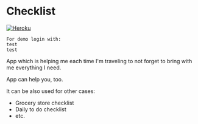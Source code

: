 # Checklist

[![Heroku](https://img.shields.io/badge/heroku-deployed-green.svg)](https://just-check-me.herokuapp.com/)

```
For demo login with: 
test
test
```

App which is helping me each time I'm traveling to not forget to bring with me everything I need.

App can help you, too.

It can be also used for other cases:
- Grocery store checklist
- Daily to do checklist
- etc.
